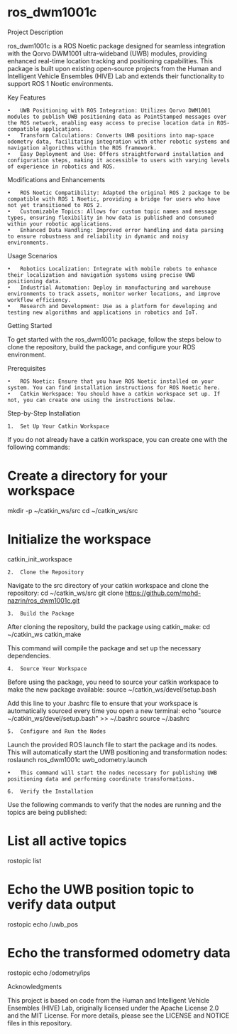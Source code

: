 # ros_dwm1001c
Project Description

ros_dwm1001c is a ROS Noetic package designed for seamless integration with the Qorvo DWM1001 ultra-wideband (UWB) modules, providing enhanced real-time location tracking and positioning capabilities. This package is built upon existing open-source projects from the Human and Intelligent Vehicle Ensembles (HIVE) Lab and extends their functionality to support ROS 1 Noetic environments.

Key Features

	•	UWB Positioning with ROS Integration: Utilizes Qorvo DWM1001 modules to publish UWB positioning data as PointStamped messages over the ROS network, enabling easy access to precise location data in ROS-compatible applications.
	•	Transform Calculations: Converts UWB positions into map-space odometry data, facilitating integration with other robotic systems and navigation algorithms within the ROS framework.
	•	Easy Deployment and Use: Offers straightforward installation and configuration steps, making it accessible to users with varying levels of experience in robotics and ROS.

Modifications and Enhancements

	•	ROS Noetic Compatibility: Adapted the original ROS 2 package to be compatible with ROS 1 Noetic, providing a bridge for users who have not yet transitioned to ROS 2.
	•	Customizable Topics: Allows for custom topic names and message types, ensuring flexibility in how data is published and consumed within your robotic applications.
	•	Enhanced Data Handling: Improved error handling and data parsing to ensure robustness and reliability in dynamic and noisy environments.

Usage Scenarios

	•	Robotics Localization: Integrate with mobile robots to enhance their localization and navigation systems using precise UWB positioning data.
	•	Industrial Automation: Deploy in manufacturing and warehouse environments to track assets, monitor worker locations, and improve workflow efficiency.
	•	Research and Development: Use as a platform for developing and testing new algorithms and applications in robotics and IoT.

Getting Started

To get started with the ros_dwm1001c package, follow the steps below to clone the repository, build the package, and configure your ROS environment.

Prerequisites

	•	ROS Noetic: Ensure that you have ROS Noetic installed on your system. You can find installation instructions for ROS Noetic here.
	•	Catkin Workspace: You should have a catkin workspace set up. If not, you can create one using the instructions below.

Step-by-Step Installation

	1.	Set Up Your Catkin Workspace
If you do not already have a catkin workspace, you can create one with the following commands:
# Create a directory for your workspace
mkdir -p ~/catkin_ws/src
cd ~/catkin_ws/src

# Initialize the workspace
catkin_init_workspace

	2.	Clone the Repository
Navigate to the src directory of your catkin workspace and clone the repository:
cd ~/catkin_ws/src
git clone https://github.com/mohd-nazrin/ros_dwm1001c.git

	3.	Build the Package
After cloning the repository, build the package using catkin_make:
cd ~/catkin_ws
catkin_make

This command will compile the package and set up the necessary dependencies.

	4.	Source Your Workspace
Before using the package, you need to source your catkin workspace to make the new package available:
source ~/catkin_ws/devel/setup.bash

Add this line to your .bashrc file to ensure that your workspace is automatically sourced every time you open a new terminal:
echo "source ~/catkin_ws/devel/setup.bash" >> ~/.bashrc
source ~/.bashrc

	5.	Configure and Run the Nodes
Launch the provided ROS launch file to start the package and its nodes. This will automatically start the UWB positioning and transformation nodes:
roslaunch ros_dwm1001c uwb_odometry.launch

	•	This command will start the nodes necessary for publishing UWB positioning data and performing coordinate transformations.

 	6.	Verify the Installation
Use the following commands to verify that the nodes are running and the topics are being published:
# List all active topics
rostopic list

# Echo the UWB position topic to verify data output
rostopic echo /uwb_pos

# Echo the transformed odometry data
rostopic echo /odometry/ips

Acknowledgments

This project is based on code from the Human and Intelligent Vehicle Ensembles (HIVE) Lab, originally licensed under the Apache License 2.0 and the MIT License. For more details, please see the LICENSE and NOTICE files in this repository.
